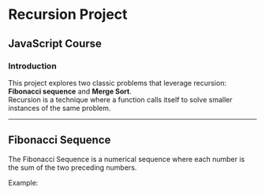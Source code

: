 # Recursion Project

## JavaScript Course

### Introduction
This project explores two classic problems that leverage recursion: **Fibonacci sequence** and **Merge Sort**.  
Recursion is a technique where a function calls itself to solve smaller instances of the same problem.

---

## Fibonacci Sequence
The Fibonacci Sequence is a numerical sequence where each number is the sum of the two preceding numbers.  

Example:  

